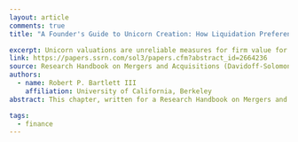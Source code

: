 ```yaml
---
layout: article
comments: true
title: "A Founder's Guide to Unicorn Creation: How Liquidation Preferences in M&A Transactions Affect Start-Up Valuation"

excerpt: Unicorn valuations are unreliable measures for firm value for the same reason that all start-up valuations are unreliable measures of firm value — namely, the common practice among VC investors to price VC financings as if they are purchasing common stock when they are acquiring preferred stock with downside economic protections.
link: https://papers.ssrn.com/sol3/papers.cfm?abstract_id=2664236
source: Research Handbook on Mergers and Acquisitions (Davidoff-Solomon & Hill, eds.), Forthcoming 
authors:
  - name: Robert P. Bartlett III
    affiliation: University of California, Berkeley
abstract: This chapter, written for a Research Handbook on Mergers and Acquisitions (Davidoff-Solomon & Hill, eds.), investigates the widespread claim that the billion dollar valuations of “unicorn” start-ups are unreliable because of the manner in which founders bargain for these valuations with their venture capital (VC) investors. In particular, unicorn skeptics posit that VC investors agree to use these valuations in exchange for receiving enhanced preferred stock preferences, particularly enhanced liquidation preferences that are payable on a sale of the company. 

tags:
  - finance
---
```


